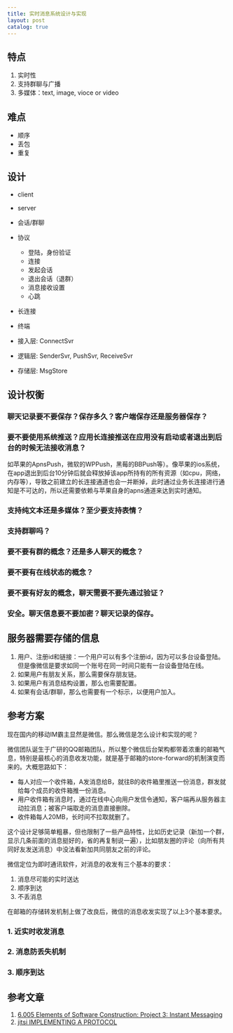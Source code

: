 ```yaml
---
title: 实时消息系统设计与实现
layout: post
catalog: true
---
```



特点
----

1. 实时性
2. 支持群聊与广播
3. 多媒体：text, image, vioce or video


难点
----

* 顺序
* 丢包
* 重复

设计
----

* client
* server
* 会话/群聊
* 协议
	* 登陆，身份验证
	* 连接
	* 发起会话
	* 退出会话（退群）
	* 消息接收设置
	* 心跳
* 长连接


* 终端
* 接入层: ConnectSvr
* 逻辑层: SenderSvr, PushSvr, ReceiveSvr
* 存储层: MsgStore


设计权衡
--------

### 聊天记录要不要保存？保存多久？客户端保存还是服务器保存？


### 要不要使用系统推送？应用长连接推送在应用没有启动或者退出到后台的时候无法接收消息？

如苹果的ApnsPush，微软的WPPush，黑莓的BBPush等）。像苹果的ios系统，在app退出到后台10分钟后就会释放掉该app所持有的所有资源（如cpu，网络，内存等），导致之前建立的长连接通道也会一并断掉，此时通过业务长连接进行通知是不可达的，所以还需要依赖与苹果自身的apns通道来达到实时通知。

### 支持纯文本还是多媒体？至少要支持表情？

### 支持群聊吗？

### 要不要有群的概念？还是多人聊天的概念？

### 要不要有在线状态的概念？

### 要不要有好友的概念，聊天需要不要先通过验证？

### 安全。聊天信息要不要加密？聊天记录的保存。

服务器需要存储的信息
--------------------

1. 用户、注册id和链接：一个用户可以有多个注册id，因为可以多台设备登陆。但是像微信是要求如同一个账号在同一时间只能有一台设备登陆在线。
2. 如果用户有朋友关系，那么需要保存朋友链。
3. 如果用户有消息结构设置，那么也需要配置。
4. 如果有会话/群聊，那么也需要有一个标示，以便用户加入。


参考方案
--------

现在国内的移动IM霸主显然是微信。那么微信是怎么设计和实现的呢？


微信团队诞生于广研的QQ邮箱团队，所以整个微信后台架构都带着浓重的邮箱气息，特别是最核心的消息收发功能，就是基于邮箱的store-forward的机制演变而来的。大概思路如下：

* 每人对应一个收件箱，A发消息给B，就往B的收件箱里推送一份消息，群发就给每个成员的收件箱推一份消息。
* 用户收件箱有消息时，通过在线中心向用户发信令通知，客户端再从服务器主动拉消息；被客户端取走的消息直接删除。
* 收件箱每人20MB，长时间不拉取就删了。

这个设计足够简单粗暴，但也限制了一些产品特性，比如历史记录（新加一个群，显示几条前面的消息挺好的，省的再复制说一遍），比如朋友圈的评论（向所有共同好友发送消息）中没法看新加共同朋友之前的评论。


微信定位为即时通讯软件，对消息的收发有三个基本的要求：

1. 消息尽可能的实时送达
2. 顺序到达
3. 不丢消息

在邮箱的存储转发机制上做了改良后，微信的消息收发实现了以上3个基本要求。

### 1. 近实时收发消息

### 2. 消息防丢失机制

### 3. 顺序到达


参考文章
--------

1. [6.005 Elements of Software Construction: Project 3: Instant Messaging](http://web.mit.edu/6.005/www/fa08/projects/guichat/assignment.html)
2. [jitsi IMPLEMENTING A PROTOCOL](https://jitsi.org/Documentation/HowToImplementProtocols7)